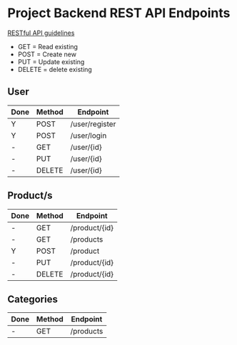 # Project Backend REST API Endpoints
[RESTful API guidelines](https://restfulapi.net/)

- GET = Read existing
- POST = Create new 
- PUT = Update existing
- DELETE = delete existing

## User
| Done | Method | Endpoint |
| ---- | ------ | -------- |
| Y | POST | /user/register |
| Y | POST | /user/login |
| - | GET | /user/{id} |
| - | PUT | /user/{id} |
| - | DELETE | /user/{id} |

## Product/s
| Done | Method | Endpoint |
| ---- | ------ | -------- |
| - | GET | /product/{id} |
| - | GET | /products |
| Y | POST | /product |
| - | PUT | /product/{id} |
| - | DELETE | /product/{id} |

## Categories
| Done | Method | Endpoint |
| ---- | ------ | -------- |
| - | GET | /products |